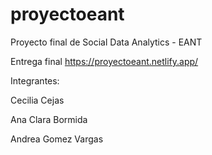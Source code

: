 # proyectoeant
Proyecto final de Social Data Analytics - EANT

Entrega final  https://proyectoeant.netlify.app/


Integrantes:


Cecilia Cejas


Ana Clara Bormida



Andrea Gomez Vargas
